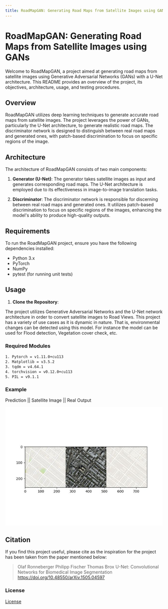 ```yaml
---
title: RoadMapGAN: Generating Road Maps from Satellite Images using GANs
---
```


# RoadMapGAN: Generating Road Maps from Satellite Images using GANs

Welcome to RoadMapGAN, a project aimed at generating road maps from satellite images using Generative Adversarial Networks (GANs) with a U-Net architecture. This README provides an overview of the project, its objectives, architecture, usage, and testing procedures.

## Overview
RoadMapGAN utilizes deep learning techniques to generate accurate road maps from satellite images. The project leverages the power of GANs, particularly the U-Net architecture, to generate realistic road maps. The discriminator network is designed to distinguish between real road maps and generated ones, with patch-based discrimination to focus on specific regions of the image.

## Architecture
The architecture of RoadMapGAN consists of two main components:

1. **Generator (U-Net)**: The generator takes satellite images as input and generates corresponding road maps. The U-Net architecture is employed due to its effectiveness in image-to-image translation tasks.

2. **Discriminator**: The discriminator network is responsible for discerning between real road maps and generated ones. It utilizes patch-based discrimination to focus on specific regions of the images, enhancing the model's ability to produce high-quality outputs.

## Requirements
To run the RoadMapGAN project, ensure you have the following dependencies installed:
- Python 3.x
- PyTorch
- NumPy
- pytest (for running unit tests)

## Usage
1. **Clone the Repository**:


The project utilizes Generative Adversarial Networks and the U-Net network architecture in order to convert satellite images to Road Views. This project has a variety of use cases as it is dynamic in nature. That is, environmental changes can be detected using this model. For instance the model can be used for Flood detection, Vegetation cover check, etc.

### Required Modules
    1. Pytorch = v1.11.0+cu113
    2. Matplotlib = v3.5.2
    3. tqdm = v4.64.1
    4. torchvision = v0.12.0+cu113
    5. PIL = v9.1.1

### Example

Prediction               || Satellite Image                || Real Output

![Can't Load Image](https://github.com/arsh73552/MapGeneration/blob/main/exampleOut.jpg)


## Citation

If you find this project useful, please cite as the inspiration for the project has been taken from the paper mentioned below:

> Olaf Ronneberger 
> Philipp Fischer 
> Thomas Brox
> U-Net: Convolutional Networks for Biomedical Image Segmentation
> https://doi.org/10.48550/arXiv.1505.04597

### License

<a href = 'MIT-LICENSE.txt'>License</a>


